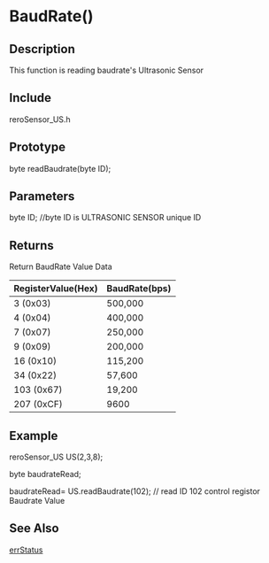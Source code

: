 # BaudRate() #

## Description ##
This function is reading baudrate's Ultrasonic Sensor 

## Include ##
reroSensor_US.h

## Prototype ##
byte readBaudrate(byte ID);

## Parameters ##

byte ID; //byte ID is ULTRASONIC SENSOR unique ID

## Returns ##
Return BaudRate Value Data

|RegisterValue(Hex)|BaudRate(bps)|
|:-----------------|:------------|
|3   (0x03)|500,000       |
|4   (0x04)|400,000       |
|7   (0x07)|250,000       |
|9   (0x09)|200,000       |
|16  (0x10)|115,200       |
|34  (0x22)|57,600        |
|103 (0x67)|19,200        |
|207 (0xCF)|9600          |


## Example ##
reroSensor_US US(2,3,8);

byte baudrateRead;

baudrateRead= US.readBaudrate(102); // read ID 102 control registor Baudrate Value

## See Also ##

[errStatus](https://github.com/duckwalker/Cytron-Ultrasonic-Sensor-Arduino-Library/blob/wiki/example/Error%20Status.md)



